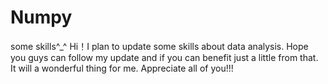 # Numpy
some skills^_^
Hi！I plan to update some skills about data analysis. Hope you guys can follow my update and if you can benefit just a little from that. It will a wonderful thing for me. Appreciate all of you!!! 
